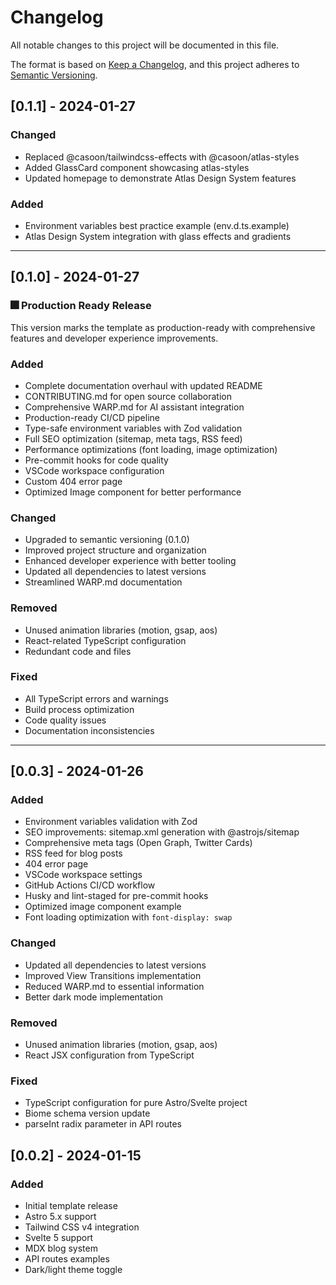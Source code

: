 # Changelog

All notable changes to this project will be documented in this file.

The format is based on [Keep a Changelog](https://keepachangelog.com/en/1.0.0/),
and this project adheres to [Semantic Versioning](https://semver.org/spec/v2.0.0.html).

## [0.1.1] - 2024-01-27

### Changed
- Replaced @casoon/tailwindcss-effects with @casoon/atlas-styles
- Added GlassCard component showcasing atlas-styles
- Updated homepage to demonstrate Atlas Design System features

### Added
- Environment variables best practice example (env.d.ts.example)
- Atlas Design System integration with glass effects and gradients

---

## [0.1.0] - 2024-01-27

### 🎆 Production Ready Release

This version marks the template as production-ready with comprehensive features and developer experience improvements.

### Added
- Complete documentation overhaul with updated README
- CONTRIBUTING.md for open source collaboration
- Comprehensive WARP.md for AI assistant integration
- Production-ready CI/CD pipeline
- Type-safe environment variables with Zod validation
- Full SEO optimization (sitemap, meta tags, RSS feed)
- Performance optimizations (font loading, image optimization)
- Pre-commit hooks for code quality
- VSCode workspace configuration
- Custom 404 error page
- Optimized Image component for better performance

### Changed
- Upgraded to semantic versioning (0.1.0)
- Improved project structure and organization
- Enhanced developer experience with better tooling
- Updated all dependencies to latest versions
- Streamlined WARP.md documentation

### Removed
- Unused animation libraries (motion, gsap, aos)
- React-related TypeScript configuration
- Redundant code and files

### Fixed
- All TypeScript errors and warnings
- Build process optimization
- Code quality issues
- Documentation inconsistencies

---

## [0.0.3] - 2024-01-26

### Added
- Environment variables validation with Zod
- SEO improvements: sitemap.xml generation with @astrojs/sitemap
- Comprehensive meta tags (Open Graph, Twitter Cards)
- RSS feed for blog posts
- 404 error page
- VSCode workspace settings
- GitHub Actions CI/CD workflow
- Husky and lint-staged for pre-commit hooks
- Optimized image component example
- Font loading optimization with `font-display: swap`

### Changed
- Updated all dependencies to latest versions
- Improved View Transitions implementation
- Reduced WARP.md to essential information
- Better dark mode implementation

### Removed
- Unused animation libraries (motion, gsap, aos)
- React JSX configuration from TypeScript

### Fixed
- TypeScript configuration for pure Astro/Svelte project
- Biome schema version update
- parseInt radix parameter in API routes

## [0.0.2] - 2024-01-15

### Added
- Initial template release
- Astro 5.x support
- Tailwind CSS v4 integration
- Svelte 5 support
- MDX blog system
- API routes examples
- Dark/light theme toggle